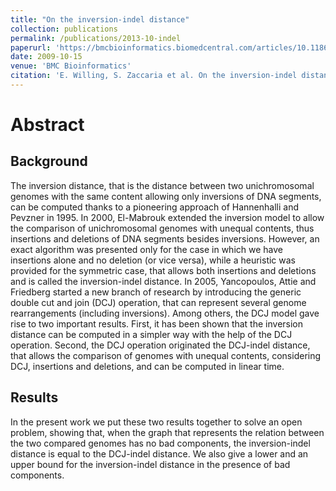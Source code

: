 ```yaml
---
title: "On the inversion-indel distance"
collection: publications
permalink: /publications/2013-10-indel
paperurl: 'https://bmcbioinformatics.biomedcentral.com/articles/10.1186/1471-2105-14-S15-S3'
date: 2009-10-15
venue: 'BMC Bioinformatics'
citation: 'E. Willing, S. Zaccaria et al. On the inversion-indel distance. BMC bioinformatics. Vol. 14. No. 15. BioMed Central, 2013'
---
```


# Abstract

## Background
The inversion distance, that is the distance between two unichromosomal genomes with the same content allowing only inversions of DNA segments, can be computed thanks to a pioneering approach of Hannenhalli and Pevzner in 1995. In 2000, El-Mabrouk extended the inversion model to allow the comparison of unichromosomal genomes with unequal contents, thus insertions and deletions of DNA segments besides inversions. However, an exact algorithm was presented only for the case in which we have insertions alone and no deletion (or vice versa), while a heuristic was provided for the symmetric case, that allows both insertions and deletions and is called the inversion-indel distance. In 2005, Yancopoulos, Attie and Friedberg started a new branch of research by introducing the generic double cut and join (DCJ) operation, that can represent several genome rearrangements (including inversions). Among others, the DCJ model gave rise to two important results. First, it has been shown that the inversion distance can be computed in a simpler way with the help of the DCJ operation. Second, the DCJ operation originated the DCJ-indel distance, that allows the comparison of genomes with unequal contents, considering DCJ, insertions and deletions, and can be computed in linear time.

## Results
In the present work we put these two results together to solve an open problem, showing that, when the graph that represents the relation between the two compared genomes has no bad components, the inversion-indel distance is equal to the DCJ-indel distance. We also give a lower and an upper bound for the inversion-indel distance in the presence of bad components.
